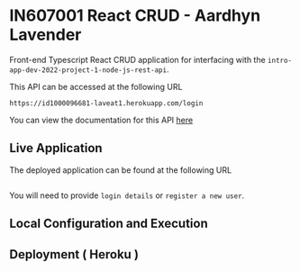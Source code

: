 # IN607001 React CRUD - Aardhyn Lavender

Front-end Typescript React CRUD application for interfacing with the `intro-app-dev-2022-project-1-node-js-rest-api`.

This API can be accessed at the following URL

```plaintext
https://id1000096681-laveat1.herokuapp.com/login
```

You can view the documentation for this API [here](https://documenter.getpostman.com/view/18456662/Uyr4HzQf)

## Live Application

The deployed application can be found at the following URL

```plaintext
```

You will need to provide `login details` or `register a new user`.

## Local Configuration and Execution

## Deployment ( Heroku )

